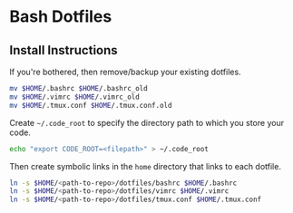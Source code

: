 # Bash Dotfiles

## Install Instructions

If you're bothered, then remove/backup your existing dotfiles.

```sh
mv $HOME/.bashrc $HOME/.bashrc_old
mv $HOME/.vimrc $HOME/.vimrc_old
mv $HOME/.tmux.conf $HOME/.tmux.conf.old
```

Create `~/.code_root` to specify the directory path to which you store your code.

```sh
echo "export CODE_ROOT=<filepath>" > ~/.code_root
```

Then create symbolic links in the `home` directory that links to each dotfile.

```sh
ln -s $HOME/<path-to-repo>/dotfiles/bashrc $HOME/.bashrc
ln -s $HOME/<path-to-repo>/dotfiles/vimrc $HOME/.vimrc
ln -s $HOME/<path-to-repo>/dotfiles/tmux.conf $HOME/.tmux.conf
```

